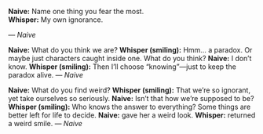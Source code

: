 **Naive:** Name one thing you fear the most.  
**Whisper:** My own ignorance.

— *Naive*

**Naive:** What do you think we are?
 **Whisper (smiling):** Hmm… a paradox. Or maybe just characters caught inside one. What do you think?
 **Naive:** I don’t know.
 **Whisper (smiling):** Then I’ll choose “knowing”—just to keep the paradox alive.
 — *Naive*

**Naive:** What do you find weird?
**Whisper (smiling):** That we’re so ignorant, yet take ourselves so seriously.
**Naive:** Isn’t that how we’re supposed to be?
**Whisper (smiling):** Who knows the answer to everything? Some things are better left for life to decide.
**Naive:** gave her a weird look.
**Whisper:** returned a weird smile.
— *Naive*
